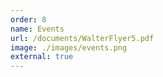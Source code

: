 ```yaml
---
order: 8
name: Events
url: /documents/WalterFlyer5.pdf
image: ./images/events.png
external: true
---
```

